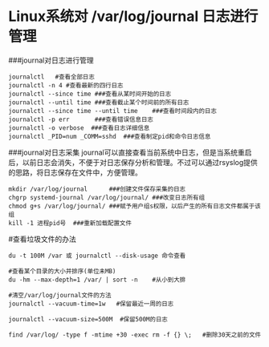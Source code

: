 # Linux系统对 /var/log/journal  日志进行管理


###journal对日志进行管理

```
journalctl   #查看全部日志
journalctl -n 4 #查看最新的四行日志
journalctl --since time	###查看从某时间开始的日志
journalctl --until time	###查看截止某个时间前的所有日志
journalctl --since time --until time	###查看时间段内的日志
journalctl -p err		###查看错误信息日志
journalctl -o verbose  ###查看日志详细信息
journalctl _PID=num _COMM=sshd  ###查看制定pid和命令日志信息
```

###journal对日志采集
journal可以直接查看当前系统中日志，但是当系统重启后，以前日志会消失，不便于对日志保存分析和管理。不过可以通过rsyslog提供的思路，将日志保存在文件中，方便管理。

```
mkdir /var/log/journal		###创建文件保存采集的日志
chgrp systemd-journal /var/log/journal/	###改变日志所有组
chmod g+s /var/log/journal/	###赋予用户组s权限，以后产生的所有日志文件都属于该组
kill -1 进程pid号	###重新加载配置文件
```

#查看垃圾文件的办法

```
du -t 100M /var 或 journalctl --disk-usage 命令查看

#查看某个目录的大小并排序(单位未MB)
du -hm --max-depth=1 /var/ | sort -n    #从小到大排

#清空/var/log/journal文件的方法
journalctl --vacuum-time=1w   #保留最近一周的日志

journalctl --vacuum-size=500M  #保留500M的日志

find /var/log/ -type f -mtime +30 -exec rm -f {} \;   #删除30天之前的文件
```
